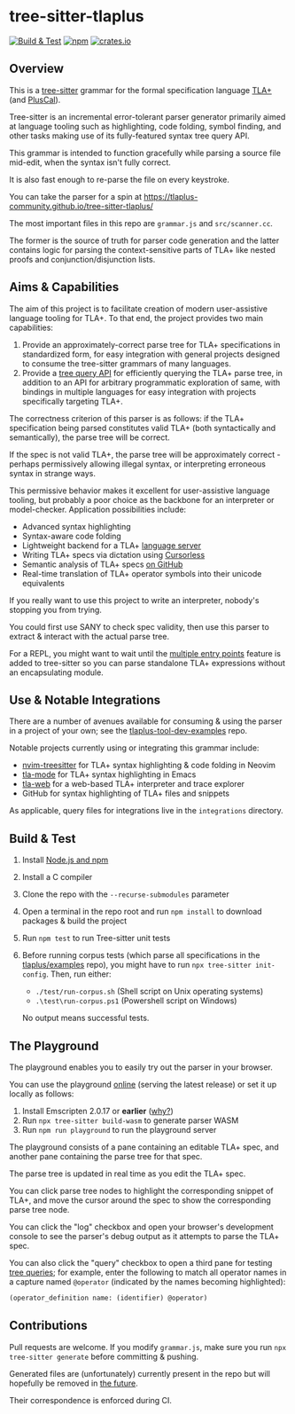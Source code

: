 # tree-sitter-tlaplus

[![Build & Test](https://github.com/tlaplus-community/tree-sitter-tlaplus/actions/workflows/ci.yml/badge.svg)](https://github.com/tlaplus-community/tree-sitter-tlaplus/actions/workflows/ci.yml)
[![npm](https://img.shields.io/npm/v/@tlaplus/tree-sitter-tlaplus.svg)](https://www.npmjs.com/package/@tlaplus/tree-sitter-tlaplus)
[![crates.io](https://img.shields.io/crates/v/tree-sitter-tlaplus.svg)](https://crates.io/crates/tree-sitter-tlaplus)

## Overview

This is a [tree-sitter](https://tree-sitter.github.io/tree-sitter/) grammar for the formal specification language [TLA+](https://en.wikipedia.org/wiki/TLA%2B) (and [PlusCal](https://en.wikipedia.org/wiki/PlusCal)).

Tree-sitter is an incremental error-tolerant parser generator primarily aimed at language tooling such as highlighting, code folding, symbol finding, and other tasks making use of its fully-featured syntax tree query API.

This grammar is intended to function gracefully while parsing a source file mid-edit, when the syntax isn't fully correct.

It is also fast enough to re-parse the file on every keystroke.

You can take the parser for a spin at <https://tlaplus-community.github.io/tree-sitter-tlaplus/>

The most important files in this repo are `grammar.js` and `src/scanner.cc`.

The former is the source of truth for parser code generation and the latter contains logic for parsing the context-sensitive parts of TLA+ like nested proofs and conjunction/disjunction lists.

## Aims & Capabilities

The aim of this project is to facilitate creation of modern user-assistive language tooling for TLA+. To that end, the project provides two main capabilities:

1. Provide an approximately-correct parse tree for TLA+ specifications in standardized form, for easy integration with general projects designed to consume the tree-sitter grammars of many languages.
1. Provide a [tree query API](https://tree-sitter.github.io/tree-sitter/using-parsers#pattern-matching-with-queries) for efficiently querying the TLA+ parse tree, in addition to an API for arbitrary programmatic exploration of same, with bindings in multiple languages for easy integration with projects specifically targeting TLA+.

The correctness criterion of this parser is as follows: if the TLA+ specification being parsed constitutes valid TLA+ (both syntactically and semantically), the parse tree will be correct.

If the spec is not valid TLA+, the parse tree will be approximately correct - perhaps permissively allowing illegal syntax, or interpreting erroneous syntax in strange ways.

This permissive behavior makes it excellent for user-assistive language tooling, but probably a poor choice as the backbone for an interpreter or model-checker.
Application possibilities include:

- Advanced syntax highlighting
- Syntax-aware code folding
- Lightweight backend for a TLA+ [language server](https://microsoft.github.io/language-server-protocol/)
- Writing TLA+ specs via dictation using [Cursorless](https://github.com/pokey/cursorless-vscode)
- Semantic analysis of TLA+ specs [on GitHub](https://github.com/github/semantic)
- Real-time translation of TLA+ operator symbols into their unicode equivalents

If you really want to use this project to write an interpreter, nobody's stopping you from trying.

You could first use SANY to check spec validity, then use this parser to extract & interact with the actual parse tree.

For a REPL, you might want to wait until the [multiple entry points](https://github.com/tree-sitter/tree-sitter/issues/870) feature is added to tree-sitter so you can parse standalone TLA+ expressions without an encapsulating module.

## Use & Notable Integrations

There are a number of avenues available for consuming & using the parser in a project of your own; see the [tlaplus-tool-dev-examples](https://github.com/tlaplus-community/tlaplus-tool-dev-examples) repo.

Notable projects currently using or integrating this grammar include:

- [nvim-treesitter](https://github.com/nvim-treesitter/nvim-treesitter) for TLA+ syntax highlighting & code folding in Neovim
- [tla-mode](https://github.com/carlthuringer/tla-mode) for TLA+ syntax highlighting in Emacs
- [tla-web](https://github.com/will62794/tla-web) for a web-based TLA+ interpreter and trace explorer
- GitHub for syntax highlighting of TLA+ files and snippets

As applicable, query files for integrations live in the `integrations` directory.

## Build & Test

1. Install [Node.js and npm](https://docs.npmjs.com/downloading-and-installing-node-js-and-npm)
1. Install a C compiler
1. Clone the repo with the `--recurse-submodules` parameter
1. Open a terminal in the repo root and run `npm install` to download packages & build the project
1. Run `npm test` to run Tree-sitter unit tests
1. Before running corpus tests (which parse all specifications in the [tlaplus/examples](https://github.com/tlaplus/examples) repo), you might have to run `npx tree-sitter init-config`. Then, run either:

   - `./test/run-corpus.sh` (Shell script on Unix operating systems)
   - `.\test\run-corpus.ps1` (Powershell script on Windows)

   No output means successful tests.

## The Playground

The playground enables you to easily try out the parser in your browser.

You can use the playground [online](https://tlaplus-community.github.io/tree-sitter-tlaplus/) (serving the latest release) or set it up locally as follows:

1. Install Emscripten 2.0.17 or **earlier** ([why?](https://github.com/tree-sitter/tree-sitter/issues/1098#issuecomment-842326203))
2. Run `npx tree-sitter build-wasm` to generate parser WASM
3. Run `npm run playground` to run the playground server

The playground consists of a pane containing an editable TLA+ spec, and another pane containing the parse tree for that spec.

The parse tree is updated in real time as you edit the TLA+ spec.

You can click parse tree nodes to highlight the corresponding snippet of TLA+, and move the cursor around the spec to show the corresponding parse tree node.

You can click the "log" checkbox and open your browser's development console to see the parser's debug output as it attempts to parse the TLA+ spec.

You can also click the "query" checkbox to open a third pane for testing [tree queries](https://tree-sitter.github.io/tree-sitter/using-parsers#pattern-matching-with-queries); for example, enter the following to match all operator names in a capture named `@operator` (indicated by the names becoming highlighted):

```lisp
(operator_definition name: (identifier) @operator)
```

## Contributions

Pull requests are welcome. If you modify `grammar.js`, make sure you run `npx tree-sitter generate` before committing & pushing.

Generated files are (unfortunately) currently present in the repo but will hopefully be removed in [the future](https://github.com/tree-sitter/tree-sitter/discussions/1243).

Their correspondence is enforced during CI.
